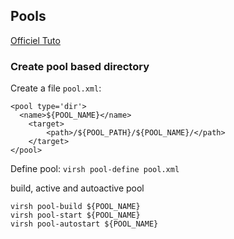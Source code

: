 Pools
------

[Officiel Tuto](https://access.redhat.com/documentation/en-us/red_hat_enterprise_linux/7/html/virtualization_deployment_and_administration_guide/storage_pools#storage_pool_params_disk-based)


### Create pool based directory
Create a file `pool.xml`:
```
<pool type='dir'>
  <name>${POOL_NAME}</name>
    <target>
		<path>/${POOL_PATH}/${POOL_NAME}/</path>
	</target>
</pool>
```

Define pool:
`virsh pool-define pool.xml`

build, active and autoactive pool
```
virsh pool-build ${POOL_NAME}
virsh pool-start ${POOL_NAME}
virsh pool-autostart ${POOL_NAME}
```
